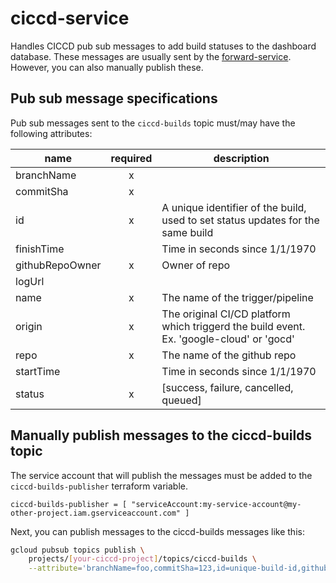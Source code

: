 # ciccd-service

Handles CICCD pub sub messages to add build statuses to the dashboard database.
These messages are usually sent by the [forward-service](../ciccd-service/README.md). However, you can also manually publish these.

## Pub sub message specifications

Pub sub messages sent to the `ciccd-builds` topic must/may have the following attributes:

 name            | required   | description 
-----------------|:----------:|-------------
branchName       |     x      |    
commitSha        |     x      |    
id               |     x      | A unique identifier of the build, used to set status updates for the same build
finishTime       |            | Time in seconds since 1/1/1970
githubRepoOwner  |     x      | Owner of repo
logUrl           |            |
name             |     x      | The name of the trigger/pipeline
origin           |     x      | The original CI/CD platform which triggerd the build event. Ex. 'google-cloud' or 'gocd'
repo             |     x      | The name of the github repo
startTime        |            | Time in seconds since 1/1/1970   
status           |     x      | [success, failure, cancelled, queued]

## Manually publish messages to the ciccd-builds topic

The service account that will publish the messages must be added to the `ciccd-builds-publisher` terraform variable.

```
ciccd-builds-publisher = [ "serviceAccount:my-service-account@my-other-project.iam.gserviceaccount.com" ]
```

Next, you can publish messages to the ciccd-builds messages like this:

```sh
gcloud pubsub topics publish \
    projects/[your-ciccd-project]/topics/ciccd-builds \
    --attribute='branchName=foo,commitSha=123,id=unique-build-id,githubRepoOwner=thdk,name=build,origin=circle-ci,repo=cloud-build-monitor,status=success'
```

